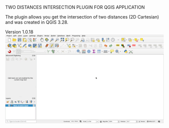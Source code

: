 
TWO DISTANCES INTERSECTION PLUGIN FOR QGIS APPLICATION


The plugin allows you get the intersection of two distances (2D Cartesian) and was created in QGIS 3.28.

Version 1.0.18
![First look](firstLook.gif)
